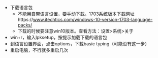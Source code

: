 + 下载语言包
    - 不能用自带语言设置，要手动下载。1703系统版本下载网址https://www.itechtics.com/windows-10-version-1703-language-packs/
    - 下载的时候要注意win10版本。查看方法：设置>系统>关于
+ win+r，输入lpksetup，按提示加载下载的语言包
+ 到语言设置界面，点击options，下载basic typing（可能没有这一步）
+ 重启电脑，不行就多重启几次